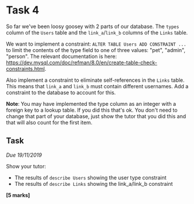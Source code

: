
# Task 4

So far we've been loosy goosey with 2 parts of our database. The `types` 
column of the `Users` table and the `link_a`/`link_b` columns of the `Links`
table. 

We want to implement a constraint: `ALTER TABLE Users ADD CONSTRAINT ...` to
limit the contents of the type field to one of three values: "pet", "admin",
"person". The relevant documentation is here:
<https://dev.mysql.com/doc/refman/8.0/en/create-table-check-constraints.html>.

Also implement a constraint to eliminate self-references in the `Links` table.
This means that `link_a` and `link_b` must contain different usernames. Add a
constraint to the database to account for this.

**Note**: You may have implemented the type column as an integer with a foreign
key to a lookup table. If you did this that's ok. You don't need to change that
part of your database, just show the tutor that you did this and that will also
count for the first item.


## Task

*Due 19/11/2019*

Show your tutor:

* The results of `describe Users` showing the user type constraint
* The results of `describe Links` showing the link_a/link_b constraint

**[5 marks]**

